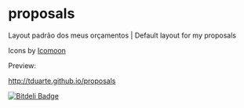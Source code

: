 # proposals

Layout padrão dos meus orçamentos | Default layout for my proposals

Icons by [Icomoon](http://icomoon.io)

Preview: 

http://tduarte.github.io/proposals

[![Bitdeli Badge](https://d2weczhvl823v0.cloudfront.net/tduarte/proposals/trend.png)](https://bitdeli.com/free "Bitdeli Badge")

